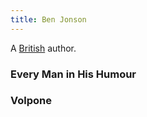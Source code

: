```yaml
---
title: Ben Jonson
---
```


A [British](../index.html) author.

### Every Man in His Humour

### Volpone
